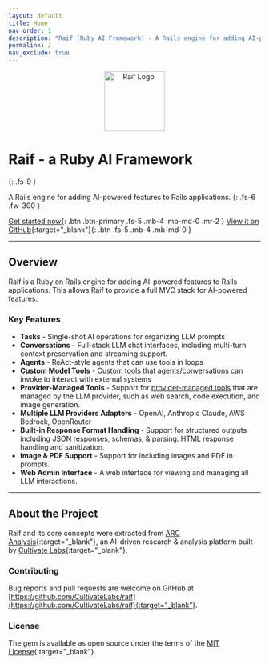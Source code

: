 ```yaml
---
layout: default
title: Home
nav_order: 1
description: "Raif (Ruby AI Framework) - A Rails engine for adding AI-powered features to Rails applications"
permalink: /
nav_exclude: true
---
```


<div style="text-align: center; margin-bottom: 2rem;">
  <img src="{{ site.baseurl }}/assets/images/raif-logo.svg" alt="Raif Logo" style="height: 120px; width: auto;">
</div>

# Raif - a Ruby AI Framework
{: .fs-9 }

A Rails engine for adding AI-powered features to Rails applications.
{: .fs-6 .fw-300 }

[Get started now](setup){: .btn .btn-primary .fs-5 .mb-4 .mb-md-0 .mr-2 }
[View it on GitHub](https://github.com/CultivateLabs/raif){:target="_blank"}{: .btn .fs-5 .mb-4 .mb-md-0 }

---

## Overview

Raif is a Ruby on Rails engine for adding AI-powered features to Rails applications. This allows Raif to provide a full MVC stack for AI-powered features. 

### Key Features
- **Tasks** - Single-shot AI operations for organizing LLM prompts
- **Conversations** - Full-stack LLM chat interfaces, including multi-turn context preservation and streaming support.
- **Agents** - ReAct-style agents that can use tools in loops
- **Custom Model Tools** - Custom tools that agents/conversations can invoke to interact with external systems
- **Provider-Managed Tools** - Support for [provider-managed tools](key_raif_concepts/model_tools#provider-managed-tools) that are managed by the LLM provider, such as web search, code execution, and image generation.
- **Multiple LLM Providers Adapters** - OpenAI, Anthropic Claude, AWS Bedrock, OpenRouter
- **Built-in Response Format Handling** - Support for structured outputs including JSON responses, schemas, & parsing. HTML response handling and sanitization.
- **Image & PDF Support** - Support for including images and PDF in prompts.
- **Web Admin Interface** - A web interface for viewing and managing all LLM interactions.

---

## About the Project

Raif and its core concepts were extracted from [ARC Analysis](https://www.arcanalysis.ai){:target="_blank"}, an AI-driven research & analysis platform built by [Cultivate Labs](https://www.cultivatelabs.com){:target="_blank"}.

### Contributing

Bug reports and pull requests are welcome on GitHub at [https://github.com/CultivateLabs/raif](https://github.com/CultivateLabs/raif){:target="_blank"}.

### License

The gem is available as open source under the terms of the [MIT License](https://opensource.org/licenses/MIT){:target="_blank"}. 

